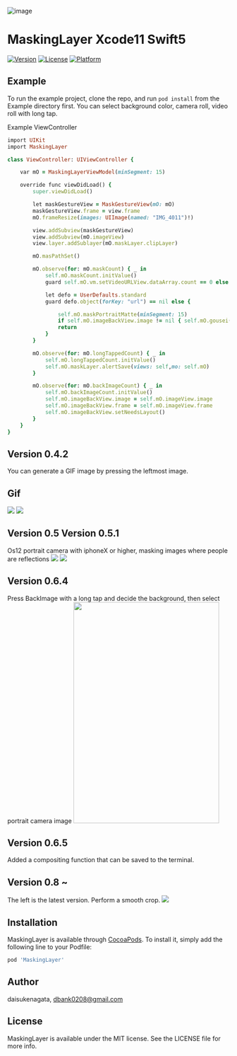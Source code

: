 ![image](https://github.com/daisukenagata/MaskingLayer/blob/master/MaskImage.png?raw=true)

# MaskingLayer Xcode11 Swift5
[![Version](https://img.shields.io/cocoapods/v/MaskingLayer.svg?style=flat)](https://cocoapods.org/pods/MaskingLayer)
[![License](https://img.shields.io/cocoapods/l/MaskingLayer.svg?style=flat)](https://cocoapods.org/pods/MaskingLayer)
[![Platform](https://img.shields.io/cocoapods/p/MaskingLayer.svg?style=flat)](https://cocoapods.org/pods/MaskingLayer)

## Example

To run the example project, clone the repo, and run `pod install` from the Example directory first.
You can select background color, camera roll, video roll with long tap.
 
Example ViewController
```ruby
import UIKit
import MaskingLayer

class ViewController: UIViewController {

    var mO = MaskingLayerViewModel(minSegment: 15)

    override func viewDidLoad() {
        super.viewDidLoad()

        let maskGestureView = MaskGestureView(mO: mO)
        maskGestureView.frame = view.frame
        mO.frameResize(images: UIImage(named: "IMG_4011")!)

        view.addSubview(maskGestureView)
        view.addSubview(mO.imageView)
        view.layer.addSublayer(mO.maskLayer.clipLayer)

        mO.masPathSet()

        mO.observe(for: mO.maskCount) { _ in
            self.mO.maskCount.initValue()
            guard self.mO.vm.setVideoURLView.dataArray.count == 0 else {  self.view.addSubview( self.mO.cView); return }

            let defo = UserDefaults.standard
            guard defo.object(forKey: "url") == nil else {

                self.mO.maskPortraitMatte(minSegment: 15)
                if self.mO.imageBackView.image != nil { self.mO.gousei() }
                return
            }
        }

        mO.observe(for: mO.longTappedCount) { _ in
            self.mO.longTappedCount.initValue()
            self.mO.maskLayer.alertSave(views: self,mo: self.mO)
        }

        mO.observe(for: mO.backImageCount) { _ in
            self.mO.backImageCount.initValue()
            self.mO.imageBackView.image = self.mO.imageView.image
            self.mO.imageBackView.frame = self.mO.imageView.frame
            self.mO.imageBackView.setNeedsLayout()
        }
    }
}

```


## Version 0.4.2
You can generate a GIF image by pressing the leftmost image.


## Gif
![](https://github.com/daisukenagata/MaskingLayer/blob/master/gif%20or%20image/MovieImage.gif?raw=true)
![](https://github.com/daisukenagata/MaskingLayer/blob/master/gif%20or%20image/MovieGif.gif?raw=true)



## Version 0.5  Version 0.5.1
Os12 portrait camera with iphoneX or higher, masking images where people are reflections
![](https://github.com/daisukenagata/MaskingLayer/blob/master/gif%20or%20image/MovieMatte.gif?raw=true)
![](https://github.com/daisukenagata/MaskingLayer/blob/master/gif%20or%20image/IMG_0073.TRIM.gif?raw=true)
## Version 0.6.4
Press BackImage with a long tap and decide the background, then select portrait camera image
<img src= "https://github.com/daisukenagata/MaskingLayer/blob/master/gif%20or%20image/5453.jpg?raw=true" width="330" height="500">

## Version 0.6.5
Added a compositing function that can be saved to the terminal.



## Version 0.8 ~

The left is the latest version. Perform a smooth crop.
![](https://user-images.githubusercontent.com/16457165/63633553-2ed26080-c685-11e9-8c91-17e3eb36dc3f.gif)


## Installation

MaskingLayer is available through [CocoaPods](https://cocoapods.org). To install
it, simply add the following line to your Podfile:

```ruby
pod 'MaskingLayer'
```

## Author

daisukenagata, dbank0208@gmail.com

## License

MaskingLayer is available under the MIT license. See the LICENSE file for more info.


